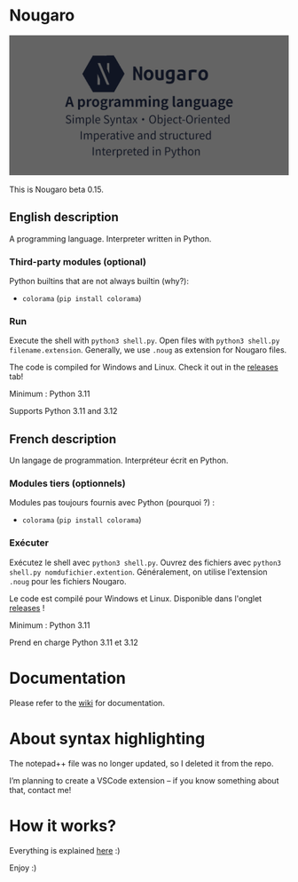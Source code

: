 # Nougaro

<img src="repo-image.png" alt="Nougaro. A programming Language." width="700"/>

This is Nougaro beta 0.15.

## English description
 A programming language. Interpreter written in Python.
 
### Third-party modules (optional)
 Python builtins that are not always builtin (why?):
  * `colorama` (`pip install colorama`)

 <!-- Under Linux:
  * `readline` (`pip install readline`) -->

### Run
 Execute the shell with `python3 shell.py`. Open files with `python3 shell.py filename.extension`.
 Generally, we use `.noug` as extension for Nougaro files.

 The code is compiled for Windows and Linux. Check it out in the [releases](https://github.com/jd-develop/nougaro/releases/) tab!
 
 Minimum : Python 3.11
 
 Supports Python 3.11 and 3.12

## French description
 Un langage de programmation. Interpréteur écrit en Python.

### Modules tiers (optionnels)
 Modules pas toujours fournis avec Python (pourquoi&nbsp;?)&nbsp;:
  * `colorama` (`pip install colorama`)

 <!-- Sous Linux&nbsp;:
  * `readline` (`pip install readline`) -->
 
### Exécuter
 Exécutez le shell avec `python3 shell.py`. Ouvrez des fichiers avec `python3 shell.py nomdufichier.extention`.
 Généralement, on utilise l'extension `.noug` pour les fichiers Nougaro.
 
 Le code est compilé pour Windows et Linux. Disponible dans l'onglet [releases](https://github.com/jd-develop/nougaro/releases/)&nbsp;!
 
 Minimum : Python 3.11
 
 Prend en charge Python 3.11 et 3.12

# Documentation
 Please refer to the [wiki](https://github.com/jd-develop/nougaro/wiki/) for documentation.

# About syntax highlighting
 The notepad++ file was no longer updated, so I deleted it from the repo.

 I’m planning to create a VSCode extension – if you know something about that, contact me!

# How it works?
 Everything is explained [here](how_it_works.md) :)

Enjoy :)
